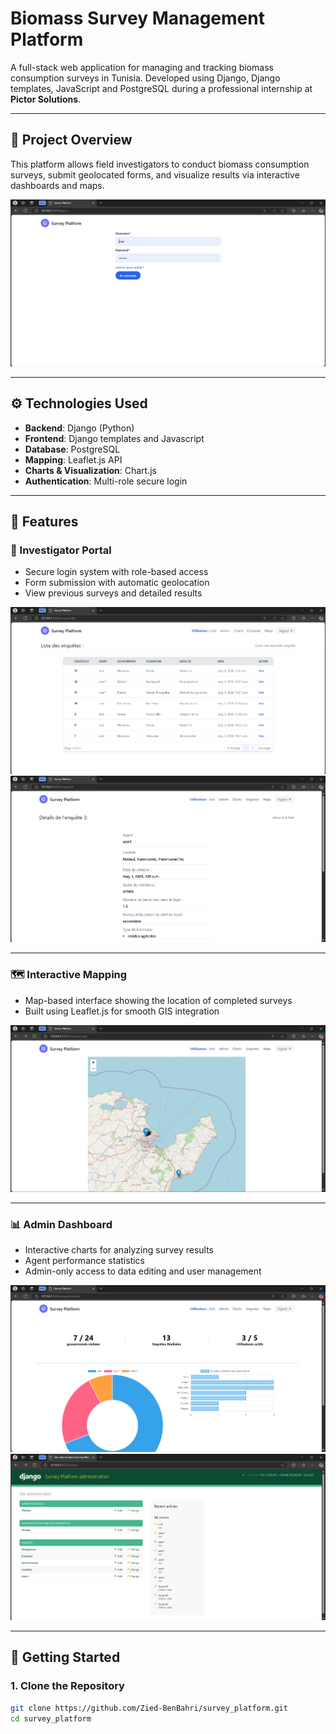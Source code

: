 # Biomass Survey Management Platform

A full-stack web application for managing and tracking biomass consumption surveys in Tunisia. Developed using Django, Django templates, JavaScript and PostgreSQL during a professional internship at **Pictor Solutions**.

---

## 📝 Project Overview

This platform allows field investigators to conduct biomass consumption surveys, submit geolocated forms, and visualize results via interactive dashboards and maps.

![Login Page](images/figure_2.png)

---

## ⚙️ Technologies Used

- **Backend**: Django (Python)
- **Frontend**: Django templates and Javascript
- **Database**: PostgreSQL
- **Mapping**: Leaflet.js API
- **Charts & Visualization**: Chart.js
- **Authentication**: Multi-role secure login

---

## 🎯 Features

### 🧾 Investigator Portal

- Secure login system with role-based access
- Form submission with automatic geolocation
- View previous surveys and detailed results

![Dashboard](images/figure_9.png)  
![Survey Detail](images/figure_12.png)

---

### 🗺️ Interactive Mapping

- Map-based interface showing the location of completed surveys
- Built using Leaflet.js for smooth GIS integration

![Map View](images/figure_14.png)

---

### 📊 Admin Dashboard

- Interactive charts for analyzing survey results
- Agent performance statistics
- Admin-only access to data editing and user management

![Admin Charts](images/figure_15.png)  
![Admin Panel](images/figure_18.png)

---

## 🚀 Getting Started

### 1. Clone the Repository

```bash
git clone https://github.com/Zied-BenBahri/survey_platform.git
cd survey_platform
```
